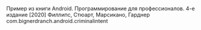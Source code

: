 Пример из книги
Android. Программирование для профессионалов. 4-е издание [2020] Филлипс, Стюарт, Марсикано, Гарднер
com.bignerdranch.android.criminalintent
